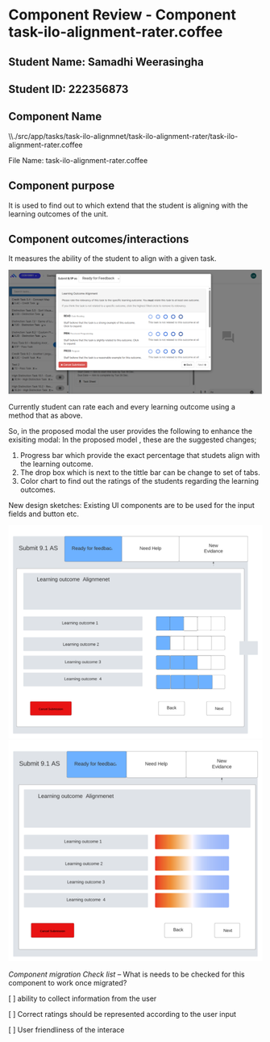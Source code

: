 # Component Review - Component task-ilo-alignment-rater.coffee

## Student Name: Samadhi Weerasingha

## Student ID: 222356873


## Component Name

\\\\./src/app/tasks/task-ilo-alignmnet/task-ilo-alignment-rater/task-ilo-alignment-rater.coffee

File Name: task-ilo-alignment-rater.coffee

## Component purpose

It is used to find out to which extend that the student is aligning with the learning outcomes of the unit.

## Component outcomes/interactions

It measures the ability of the student to align with a given task.

![existing modal](Resources/iloalignment-rater-existing.png)

Currently student can rate each and every learning outcome using a method that as above.

So, in the proposed modal the user provides the following to enhance the exisiting modal:
In the proposed model , these are the suggested changes;

1. Progress bar which provide the exact percentage that studets align with the learning outcome.
2. The drop box which is next to the tittle bar can be change to set of tabs.
3. Color chart to find out the ratings of the students regarding the learning outcomes.

New design sketches: Existing UI components are to be used for the input fields and button etc.

![new modal sketch 1](Resources/iloalignment-rater-updated1.png)
![new modal sketch 2](Resources/iloalignment-rater-updated2.png)

*Component migration Check list* – What is needs to be checked for this component to work once
migrated?

[ ] ability to collect information from the user

[ ] Correct ratings should be represented according to the user input

[ ] User friendliness of the interace